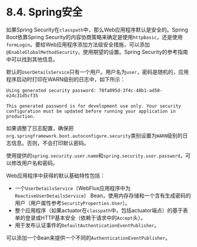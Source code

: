 # 8.4. Spring安全

如果Spring Security在`classpath`中，那么Web应用程序默认是安全的。Spring Boot依靠Spring Security的内容协商策略来确定是使用`httpBasic`，还是使用`formLogin`。要给Web应用程序添加方法级安全措施，可以添加`@EnableGlobalMethodSecurity`，使用期望的设置。Spring Security的参考指南中可以找到其他信息。

默认的`UserDetailsService`只有一个用户。用户名为`user`，密码是随机的，应用程序启动时打印在WARN级别的日志中，如下所示：

```shell
Using generated security password: 78fa095d-3f4c-48b1-ad50-e24c31d5cf35

This generated password is for development use only. Your security configuration must be updated before running your application in production.
```

<univ-note type="note">

如果调整了日志配置，确保把`org.springframework.boot.autoconfigure.security`类别设置为`WARN`级别的日志信息。否则，不会打印默认密码。

</univ-note>

使用提供的`spring.security.user.name`和`spring.security.user.password`，可以修改用户名和密码。

Web应用程序中获得的默认基础特性包括：
+ 一个`UserDetailsService`（WebFlux应用程序中为`ReactiveUserDetailsService`） Bean，使用内存存储和一个含有生成密码的用户（用户属性参考`SecurityProperties.User`）。
+ 整个应用程序（如果actuator在`classpath`中，包括actuator端点）的基于表单的登录或HTTP基本安全（依赖于请求中的`Accept`头）。
+ 用于发布认证事件的`DefaultAuthenticationEventPublisher`。

可以添加一个Bean来提供一个不同的`AuthenticationEventPublisher`。
